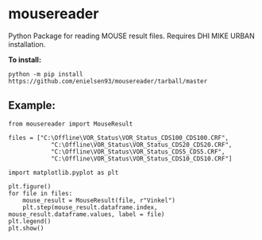 # mousereader
 Python Package for reading MOUSE result files. Requires DHI MIKE URBAN installation.

<b>To install:</b>

```
python -m pip install https://github.com/enielsen93/mousereader/tarball/master
```

## Example:
```
from mousereader import MouseResult

files = ["C:\Offline\VOR_Status\VOR_Status_CDS100_CDS100.CRF",
            "C:\Offline\VOR_Status\VOR_Status_CDS20_CDS20.CRF",
            "C:\Offline\VOR_Status\VOR_Status_CDS5_CDS5.CRF",
            "C:\Offline\VOR_Status\VOR_Status_CDS10_CDS10.CRF"]

import matplotlib.pyplot as plt

plt.figure()
for file in files:
    mouse_result = MouseResult(file, r"Vinkel")
    plt.step(mouse_result.dataframe.index, mouse_result.dataframe.values, label = file)
plt.legend()
plt.show()
```
